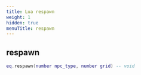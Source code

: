 ```yaml
---
title: Lua respawn
weight: 1
hidden: true
menuTitle: respawn
---
```

## respawn
```lua
eq.respawn(number npc_type, number grid) -- void
```